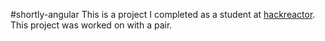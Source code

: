 #shortly-angular
This is a project I completed as a student at [hackreactor](http://hackreactor.com). This project was worked on with a pair. 
